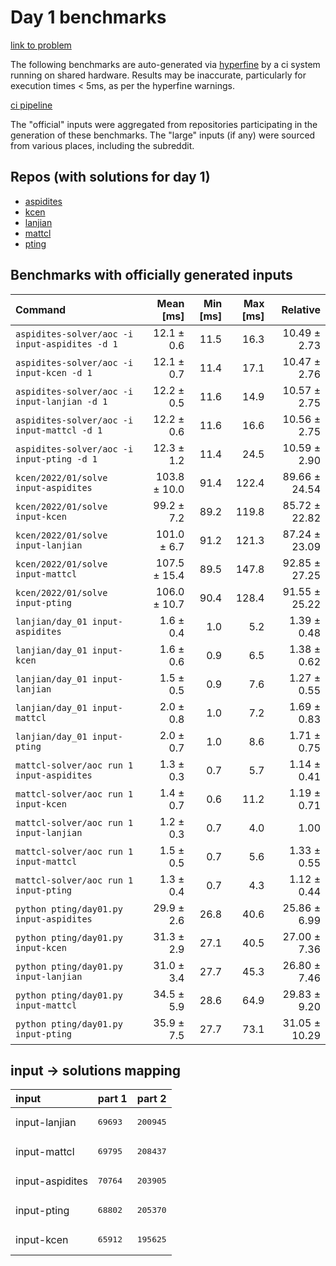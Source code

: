 # Day 1 benchmarks

[link to problem](http://adventofcode.com/2022/day/1)

The following benchmarks are auto-generated via [hyperfine](https://github.com/sharkdp/hyperfine) by a ci system running on shared hardware. Results may be inaccurate, particularly for execution times < 5ms, as per the hyperfine warnings.

[ci pipeline](http://ci.papercode.net:8080/teams/aoc2022/pipelines/aoc-compare-2022)

The "official" inputs were aggregated from repositories participating in the generation of these benchmarks. The "large" inputs (if any) were sourced from various places, including the subreddit.

## Repos (with solutions for day 1)


- [aspidites](https://github.com/aspidites/aoc2022)
- [kcen](https://github.com/kcen/AdventOfCode)
- [lanjian](https://github.com/LanJian/aoc-2022)
- [mattcl](https://github.com/mattcl/aoc2022)
- [pting](https://github.com/pting/aoc2022)

## Benchmarks with officially generated inputs
| Command | Mean [ms] | Min [ms] | Max [ms] | Relative |
|:---|---:|---:|---:|---:|
| `aspidites-solver/aoc -i input-aspidites -d 1` | 12.1 ± 0.6 | 11.5 | 16.3 | 10.49 ± 2.73 |
| `aspidites-solver/aoc -i input-kcen -d 1` | 12.1 ± 0.7 | 11.4 | 17.1 | 10.47 ± 2.76 |
| `aspidites-solver/aoc -i input-lanjian -d 1` | 12.2 ± 0.5 | 11.6 | 14.9 | 10.57 ± 2.75 |
| `aspidites-solver/aoc -i input-mattcl -d 1` | 12.2 ± 0.6 | 11.6 | 16.6 | 10.56 ± 2.75 |
| `aspidites-solver/aoc -i input-pting -d 1` | 12.3 ± 1.2 | 11.4 | 24.5 | 10.59 ± 2.90 |
| `kcen/2022/01/solve input-aspidites` | 103.8 ± 10.0 | 91.4 | 122.4 | 89.66 ± 24.54 |
| `kcen/2022/01/solve input-kcen` | 99.2 ± 7.2 | 89.2 | 119.8 | 85.72 ± 22.82 |
| `kcen/2022/01/solve input-lanjian` | 101.0 ± 6.7 | 91.2 | 121.3 | 87.24 ± 23.09 |
| `kcen/2022/01/solve input-mattcl` | 107.5 ± 15.4 | 89.5 | 147.8 | 92.85 ± 27.25 |
| `kcen/2022/01/solve input-pting` | 106.0 ± 10.7 | 90.4 | 128.4 | 91.55 ± 25.22 |
| `lanjian/day_01 input-aspidites` | 1.6 ± 0.4 | 1.0 | 5.2 | 1.39 ± 0.48 |
| `lanjian/day_01 input-kcen` | 1.6 ± 0.6 | 0.9 | 6.5 | 1.38 ± 0.62 |
| `lanjian/day_01 input-lanjian` | 1.5 ± 0.5 | 0.9 | 7.6 | 1.27 ± 0.55 |
| `lanjian/day_01 input-mattcl` | 2.0 ± 0.8 | 1.0 | 7.2 | 1.69 ± 0.83 |
| `lanjian/day_01 input-pting` | 2.0 ± 0.7 | 1.0 | 8.6 | 1.71 ± 0.75 |
| `mattcl-solver/aoc run 1 input-aspidites` | 1.3 ± 0.3 | 0.7 | 5.7 | 1.14 ± 0.41 |
| `mattcl-solver/aoc run 1 input-kcen` | 1.4 ± 0.7 | 0.6 | 11.2 | 1.19 ± 0.71 |
| `mattcl-solver/aoc run 1 input-lanjian` | 1.2 ± 0.3 | 0.7 | 4.0 | 1.00 |
| `mattcl-solver/aoc run 1 input-mattcl` | 1.5 ± 0.5 | 0.7 | 5.6 | 1.33 ± 0.55 |
| `mattcl-solver/aoc run 1 input-pting` | 1.3 ± 0.4 | 0.7 | 4.3 | 1.12 ± 0.44 |
| `python pting/day01.py input-aspidites` | 29.9 ± 2.6 | 26.8 | 40.6 | 25.86 ± 6.99 |
| `python pting/day01.py input-kcen` | 31.3 ± 2.9 | 27.1 | 40.5 | 27.00 ± 7.36 |
| `python pting/day01.py input-lanjian` | 31.0 ± 3.4 | 27.7 | 45.3 | 26.80 ± 7.46 |
| `python pting/day01.py input-mattcl` | 34.5 ± 5.9 | 28.6 | 64.9 | 29.83 ± 9.20 |
| `python pting/day01.py input-pting` | 35.9 ± 7.5 | 27.7 | 73.1 | 31.05 ± 10.29 |

## input -> solutions mapping
|input|part 1|part 2|
|:---|:---|:---|
|input-lanjian|<pre>69693</pre>|<pre>200945</pre>|
|input-mattcl|<pre>69795</pre>|<pre>208437</pre>|
|input-aspidites|<pre>70764</pre>|<pre>203905</pre>|
|input-pting|<pre>68802</pre>|<pre>205370</pre>|
|input-kcen|<pre>65912</pre>|<pre>195625</pre>|

